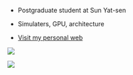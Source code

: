
- Postgraduate student at Sun Yat-sen

- Simulaters, GPU, architecture

- [Visit my personal web](https://gty111.github.io/)

![](https://github-readme-stats.vercel.app/api?username=gty111&count_private=true&include_all_commits=true)


![](https://github-readme-stats.vercel.app/api/top-langs/?username=gty111&theme=light&hide_border=false&include_all_commits=true&count_private=true&layout=compact)


